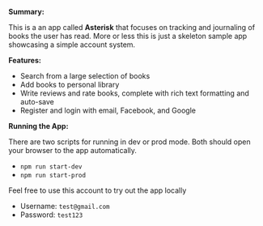 **Summary:**

This is a an app called **Asterisk** that focuses on tracking and journaling of books the user has read. More or less this is just a skeleton sample app showcasing a simple account system.

**Features:**
- Search from a large selection of books
- Add books to personal library
- Write reviews and rate books, complete with rich text formatting and auto-save
- Register and login with email, Facebook, and Google

**Running the App:**

There are two scripts for running in dev or prod mode. Both should open your browser to the app automatically.
- `npm run start-dev`
- `npm run start-prod`

Feel free to use this account to try out the app locally
- Username: `test@gmail.com`
- Password: `test123`
